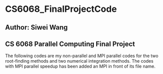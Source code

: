 # CS6068_FinalProjectCode
## Author: Siwei Wang
## CS 6068 Parallel Computing Final Project

The following codes are my non-parallel and MPI parallel codes for the two root-finding methods and two numerical integration methods. 
The codes with MPI parallel speedup has been added an MPI in front of its file name. 

